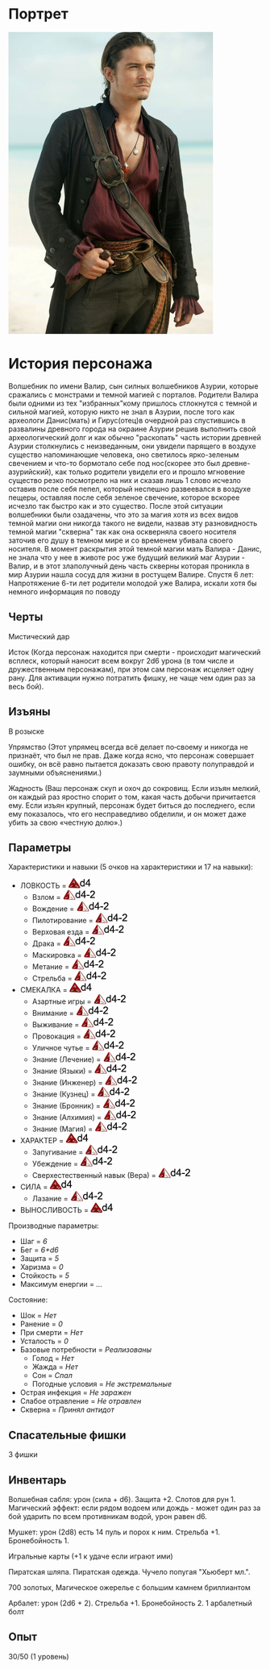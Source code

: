 # Портрет

![](res/Pirat.jpg)

# История персонажа

Волшебник по имени Валир, сын силных волшебников Азурии, которые сражались с монстрами и темной магией с порталов. Родители Валира были одними из тех "избранных"кому пришлось стлокнутся с темной и сильной магией, которую никто не знал в Азурии, после того как археологи Данис(мать) и Гирус(отец)в очердной раз спустившись в развалины древного города на окраине Азурии решив выполнить свой археологический долг и как обычно "раскопать" часть истории древней Азурии столкнулись с неизведанным, они увидели парящего в воздухе существо напоминающие человека, оно светилось ярко-зеленым свечением и что-то бормотало себе под нос(скорее это был древне-азурийский), как только родители увидели его и прошло мгновение существо резко посмотрело на них и сказав лишь 1 слово исчезло оставив после себя пепел, который неспешно развеевался в воздухе пещеры, оставляя после себя зеленое свечение, которое вскорее исчезло так быстро как и это существо. После этой ситуации волшебники были озадачены, что это за магия хотя из всех видов темной магии они никогда такого не видели, назвав эту разновидность темной магии "скверна" так как она оскверняла своего носителя заточив его душу в темном мире и со временем убивала своего носителя. В момент раскрытия этой темной магии мать Валира - Данис, не знала что у нее в животе рос уже будущий великий маг Азурии - Валир, и в этот злаполучный день часть скверны которая проникла в мир Азурии нашла сосуд для жизни в ростущем Валире.
Спустя 6 лет:
Напротяжение 6-ти лет родители молодой уже Валира, искали хотя бы немного информация по поводу 


## Черты
  Мистический дар

  Исток (Когда персонаж находится при смерти - происходит магический всплеск, который наносит всем вокруг 2d6 урона (в том числе и дружественным персонажам), при этом сам персонаж исцеляет одну рану. Для активации нужно потратить фишку, не чаще чем один раз за весь бой).

  

## Изъяны
  В розыске

  Упрямство (Этот упрямец всегда всё делает по‑своему и никогда не признаёт, что был не прав. Даже когда ясно, что персонаж совершает ошибку, он всё равно пытается доказать свою правоту полуправдой и заумными объяснениями.)

  Жадность (Ваш персонаж скуп и охоч до сокровищ. Если изъян мелкий, он каждый раз яростно спорит о том, какая часть добычи причитается ему. Если изъян крупный, персонаж будет биться до последнего, если ему показалось, что его несправедливо обделили, и он может даже убить за свою «честную долю».)

## Параметры
Характеристики и навыки (5 очков на характеристики и 17 на навыки):
- ЛОВКОСТЬ = ![](хар/0.png)
  - Взлом = ![](нав/0.png)
  - Вождение = ![](нав/0.png)
  - Пилотирование = ![](нав/0.png)
  - Верховая езда = ![](нав/0.png)
  - Драка = ![](нав/0.png)
  - Маскировка = ![](нав/0.png)
  - Метание = ![](нав/0.png)
  - Стрельба = ![](нав/0.png)
- СМЕКАЛКА = ![](хар/0.png)
  - Азартные игры = ![](нав/0.png)
  - Внимание = ![](нав/0.png)
  - Выживание = ![](нав/0.png)
  - Провокация = ![](нав/0.png)
  - Уличное чутье = ![](нав/0.png)
  - Знание (Лечение) = ![](нав/0.png)
  - Знание (Языки) = ![](нав/0.png)
  - Знание (Инженер) = ![](нав/0.png)
  - Знание (Кузнец) = ![](нав/0.png)
  - Знание (Бронник) = ![](нав/0.png)
  - Знание (Алхимия) = ![](нав/0.png)
  - Знание (Магия) = ![](нав/0.png)
- ХАРАКТЕР = ![](хар/0.png)
  - Запугивание = ![](нав/0.png)
  - Убеждение = ![](нав/0.png)
  - Сверхестественный навык (Вера) = ![](нав/0.png)
- СИЛА = ![](хар/0.png)
  - Лазание = ![](нав/0.png)
- ВЫНОСЛИВОСТЬ = ![](хар/0.png)

Производные параметры:
- Шаг = *6*
- Бег = *6+d6*
- Защита = *5*
- Харизма = *0*
- Стойкость = *5*
- Максимум енергии = *...*

Состояние:
- Шок = *Нет*
- Ранение = *0*
- При смерти = *Нет* 
- Усталость = *0* 
- Базовые потребности = *Реализованы*
  - Голод = *Нет*
  - Жажда = *Нет*
  - Сон = *Спал* 
  - Погодные условия = *Не экстремальные*
- Острая инфекция = *Не заражен*
- Слабое отравление = *Не отравлен*
- Скверна = *Принял антидот*

## Спасательные фишки
3 фишки

## Инвентарь
Волшебная сабля: урон (сила + d6). Защита +2. Слотов для рун 1. Магический эффект: если рядом водоем или дождь - может один раз за бой ударить по всем противникам водой, урон равен d6.

Мушкет: урон (2d8) есть 14 пуль и порох к ним. Стрельба +1. Бронебойность 1.

Игральные карты (+1 к удаче если играют ими)

Пиратская шляпа. Пиратская одежда. Чучело попугая "Хьюберт мл.".

700 золотых, Магическое ожерелье с большим камнем бриллиантом

Арбалет: урон (2d6 + 2). Стрельба +1. Бронебойность 2.
1 арбалетный болт

## Опыт

30/50 (1 уровень)